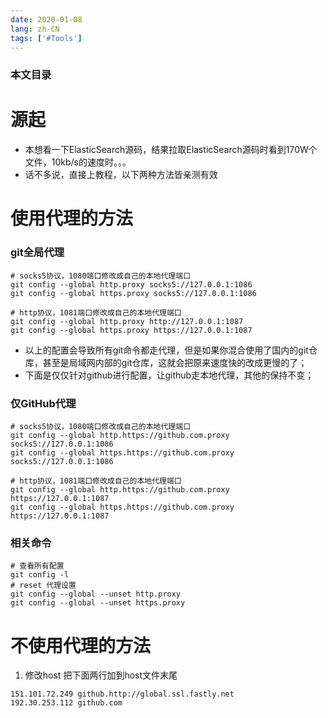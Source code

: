 ```yaml
---
date: 2020-01-08
lang: zh-CN
tags: ['#Tools']
---
```

### 本文目录
<!-- toc -->

# 源起
- 本想看一下ElasticSearch源码，结果拉取ElasticSearch源码时看到170W个文件，10kb/s的速度时。。。
- 话不多说，直接上教程，以下两种方法皆亲测有效

# 使用代理的方法
### git全局代理
```git
# socks5协议，1080端口修改成自己的本地代理端口
git config --global http.proxy socks5://127.0.0.1:1086
git config --global https.proxy socks5://127.0.0.1:1086

# http协议，1081端口修改成自己的本地代理端口
git config --global http.proxy http://127.0.0.1:1087
git config --global https.proxy https://127.0.0.1:1087
```

- 以上的配置会导致所有git命令都走代理，但是如果你混合使用了国内的git仓库，甚至是局域网内部的git仓库，这就会把原来速度快的改成更慢的了；
- 下面是仅仅针对github进行配置，让github走本地代理，其他的保持不变；

### 仅GitHub代理
```git
# socks5协议，1080端口修改成自己的本地代理端口
git config --global http.https://github.com.proxy socks5://127.0.0.1:1086
git config --global https.https://github.com.proxy socks5://127.0.0.1:1086

# http协议，1081端口修改成自己的本地代理端口
git config --global http.https://github.com.proxy https://127.0.0.1:1087
git config --global https.https://github.com.proxy https://127.0.0.1:1087
```

### 相关命令
```git
# 查看所有配置
git config -l
# reset 代理设置
git config --global --unset http.proxy
git config --global --unset https.proxy
```

# 不使用代理的方法
1. 修改host
把下面两行加到host文件末尾
```
151.101.72.249 github.http://global.ssl.fastly.net
192.30.253.112 github.com
```